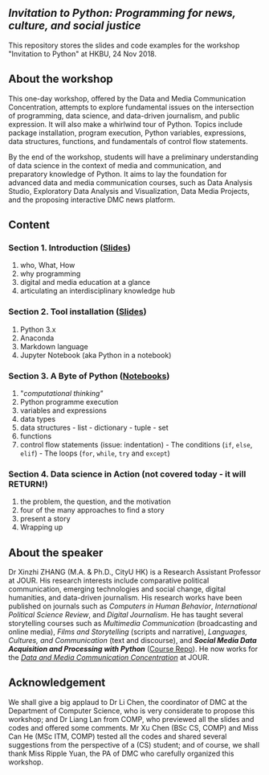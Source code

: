 ## *Invitation to Python: Programming for news, culture, and social justice*

This repository stores the slides and code examples for the workshop "Invitation to Python" at HKBU, 24 Nov 2018.

## About the workshop
This one-day workshop, offered by the Data and Media Communication Concentration, attempts to explore fundamental issues on the intersection of programming, data science, and data-driven journalism, and public expression. It will also make a whirlwind tour of Python. Topics include package installation, program execution, Python variables, expressions, data structures, functions, and fundamentals of control flow statements.
<p> By the end of the workshop, students will have a preliminary understanding of data science in the context of media and communication, and preparatory knowledge of Python. It aims to lay the foundation for advanced data and media communication courses, such as Data Analysis Studio, Exploratory Data Analysis and Visualization, Data Media Projects, and the proposing interactive DMC news platform.


## Content ##
### **Section 1. Introduction** ([Slides](/slides))
   1. who, What, How
   2. why programming
   3. digital and media education at a glance
   4. articulating an interdisciplinary knowledge hub  


### **Section 2. Tool installation** ([Slides](/slides))
   1. Python 3.x
   2. Anaconda
   3. Markdown language
   4. Jupyter Notebook (aka Python in a notebook)


### **Section 3. A Byte of Python** ([Notebooks](/notebooks))
  1. "*computational thinking"*
  1. Python programme execution
  2. variables and expressions
  3. data types
  4. data structures
    - list
    - dictionary
    - tuple
    - set
  5. functions
  6. control flow statements (issue: indentation)
    - The conditions (```if```, ```else```, ```elif```)
    - The loops (```for```, ```while```, ```try``` and ```except```)  


### **Section 4. Data science in Action (not covered today - it will RETURN!)**
   1. the problem, the question, and the motivation
   2. four of the many approaches to find a story
   3. present a story
   4. Wrapping up


## About the speaker
Dr Xinzhi ZHANG (M.A. & Ph.D., CityU HK) is a Research Assistant Professor at JOUR. His research interests include comparative political communication, emerging technologies and social change, digital humanities, and data-driven journalism. His research works have been published on journals such as *Computers in Human Behavior*, *International Political Science Review*, and *Digital Journalism*. He has taught several storytelling courses such as *Multimedia Communication* (broadcasting and online media), *Films and Storytelling* (scripts and narrative), *Languages, Cultures, and Communication* (text and discourse), and ***Social Media Data Acquisition and Processing with Python*** ([Course Repo](https://github.com/xzzhang2/201819A_cityu_com5507)). He now works for the *[Data and Media Communication Concentration](http://bu-dmc.hkbu.edu.hk/)* at JOUR.

## Acknowledgement  
We shall give a big applaud to Dr Li Chen, the coordinator of DMC at the Department of Computer Science, who is very considerate to propose this workshop; and Dr Liang Lan from COMP, who previewed all the slides and codes and offered some comments. Mr Xu Chen (BSc CS, COMP) and Miss Can He (MSc ITM, COMP) tested all the codes and shared several suggestions from the perspective of a (CS) student; and of course, we shall thank Miss Ripple Yuan, the PA of DMC who carefully organized this workshop. 
